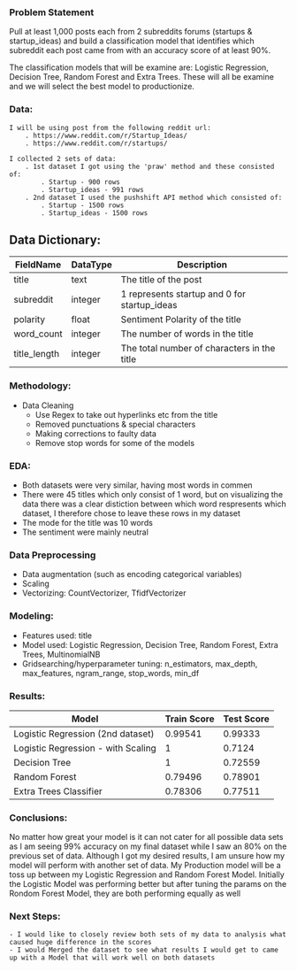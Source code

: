 ### Problem Statement

Pull at least 1,000 posts each from 2 subreddits forums (startups & startup_ideas) and build a classification model that identifies which subreddit each post came from with an accuracy score of at least 90%. 
    
The classification models that will be examine are: Logistic Regression, Decision Tree, Random Forest and Extra Trees. These will all be examine and we will select the best model to productionize. 


### Data:

    I will be using post from the following reddit url:
        . https://www.reddit.com/r/Startup_Ideas/
        . https://www.reddit.com/r/startups/

    I collected 2 sets of data:
        . 1st dataset I got using the 'praw' method and these consisted of:
            . Startup - 900 rows
            . Startup_ideas - 991 rows
        . 2nd dataset I used the pushshift API method which consisted of:
            . Startup - 1500 rows
            . Startup_ideas - 1500 rows
    
## Data Dictionary:    
| FieldName | DataType | Description |
| --- | --- | --- |
| title | text | The title of the post |
| subreddit | integer | 1 represents startup and 0 for startup_ideas |
| polarity | float | Sentiment Polarity of the title |
| word_count | integer | The number of words in the title |
| title_length | integer | The total number of characters in the title |

### Methodology:

  - Data Cleaning 
    - Use Regex to take out hyperlinks etc from the title
    - Removed punctuations & special characters
    - Making corrections to faulty data
    - Remove stop words for some of the models


### EDA:
   - Both datasets were very similar, having most words in commen
   - There were 45 titles which only consist of 1 word, but on visualizing the    data there was a clear distiction between       which word respresents which dataset, I therefore chose to leave these rows in my dataset
   - The mode for the title was 10 words
   - The sentiment were mainly neutral


### Data Preprocessing
   - Data augmentation (such as encoding categorical variables)
   - Scaling
   - Vectorizing: CountVectorizer, TfidfVectorizer
   
   
### Modeling:
  - Features used: title
  - Model used: Logistic Regression, Decision Tree, Random Forest, Extra Trees, MultinomialNB
  - Gridsearching/hyperparameter tuning: n_estimators, max_depth, max_features, ngram_range, stop_words, min_df
  
### Results:
| Model | Train Score |	Test Score |
| --- | --- | ---|
| Logistic Regression (2nd dataset) |	0.99541 | 0.99333 |
| Logistic Regression - with Scaling |	1 |	0.7124 |
| Decision Tree |	1 |	0.72559 |
| Random Forest | 0.79496 |	0.78901 |
| Extra Trees Classifier |	0.78306 |	0.77511 |
  
### Conclusions:
No matter how great your model is it can not cater for all possible data sets as I am seeing 99% accuracy on my final       dataset while I saw an 80% on the previous set of data.
Although I got my desired results, I am unsure how my model will perform with another set of data.
My Production model will be a toss up between my Logistic Regression and Random Forest Model. Initially the Logistic         Model was performing better but after tuning the params on the Rondom Forest Model, they are both performing equally as well

  
### Next Steps:
    - I would like to closely review both sets of my data to analysis what caused huge difference in the scores
    - I would Merged the dataset to see what results I would get to came up with a Model that will work well on both datasets
